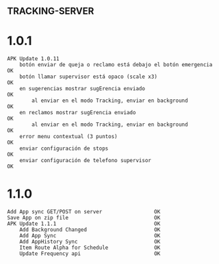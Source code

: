 ## TRACKING-SERVER

# 1.0.1
    APK Update 1.0.11
        botón enviar de queja o reclamo está debajo el botón emergencia						OK
        botón llamar supervisor está opaco (scale x3)										OK
        en sugerencias mostrar sugErencia enviado							    			OK
            al enviar en el modo Tracking, enviar en background								OK
        en reclamos mostrar sugErencia enviado							    				OK
            al enviar en el modo Tracking, enviar en background								OK
        error menu contextual (3 puntos)													OK	
        enviar configuración de stops														OK
        enviar configuración de telefono supervisor											OK

# 1.1.0
    Add App sync GET/POST on server                 OK
    Save App on zip file                            OK
    APK Update 1.1.1                                OK
        Add Background Changed                      OK
        Add App Sync                                OK
        Add AppHistory Sync                         OK
        Item Route Alpha for Schedule               OK
        Update Frequency api                        OK

